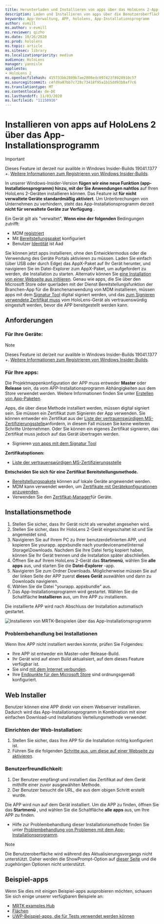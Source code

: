 ```yaml
---
title: Herunterladen und Installieren von apps über das HoloLens 2-App-Installationsprogramm
description: Laden und Installieren von apps über die Benutzeroberfläche
keywords: App-Verwaltung, APP, hololens, App-Installationsprogramm
author: evmill
ms.author: v-evmill
ms.reviewer: qizho
ms.date: 10/26/2020
ms.prod: hololens
ms.topic: article
ms.sitesec: library
ms.localizationpriority: medium
audience: HoloLens
manager: yannisle
appliesto:
- HoloLens 2
ms.openlocfilehash: 415733bb2809b7ae2808edc097423f8928910c57
ms.sourcegitcommit: c4fd9a87bb7c728c73418f95a1b15dd93b0af7c6
ms.translationtype: MT
ms.contentlocale: de-DE
ms.lasthandoff: 11/03/2020
ms.locfileid: "11150916"
---
```

# Installieren von apps auf HoloLens 2 über das App-Installationsprogramm

> [!IMPORTANT]
> Dieses Feature ist derzeit nur avalible in Windows Insider-Builds 19041.1377 +. [Weitere Informationen zum Registrieren von Windows Insider-Builds](hololens-insider.md).

In unserer Windows-Insider-Version **fügen wir eine neue Funktion (app-Installationsprogramm) hinzu, mit der Sie Anwendungen nahtlos** auf Ihren HoloLens 2-Geräten installieren können. Das Feature ist **für nicht verwaltete Geräte standardmäßig aktiviert**. Um Unterbrechungen von Unternehmen zu verhindern, steht das App-Installationsprogramm derzeit **nicht für verwaltete Geräte zur Verfügung** .  

Ein Gerät gilt als "verwaltet", **Wenn eine der folgenden** Bedingungen zutrifft:
- MDM [registriert](hololens-enroll-mdm.md)
- Mit [Bereitstellungspaket](hololens-provisioning.md) konfiguriert
- Benutzer [Identität](hololens-identity.md) ist Aad

Sie können jetzt apps installieren, ohne den Entwicklermodus oder die Verwendung des Geräte Portals aktivieren zu müssen.  Laden Sie einfach (über USB oder durch Edge) das AppX-Paket auf Ihr Gerät herunter, und navigieren Sie im Datei-Explorer zum AppX-Paket, um aufgefordert zu werden, die Installation zu starten.  Alternativ können Sie [eine Installation von einer Webseite aus initiieren](https://docs.microsoft.com/windows/msix/app-installer/installing-windows10-apps-web).  Genau wie apps, die Sie über den Microsoft Store oder querladen mit der Dienst Bereitstellungsfunktion der Branchen-App für die Branchenanwendung von MDM installieren, müssen apps mit dem [Signatur Tool](https://docs.microsoft.com/windows/win32/appxpkg/how-to-sign-a-package-using-signtool) digital signiert werden, und das [zum Signieren verwendete Zertifikat muss](https://docs.microsoft.com/windows/win32/appxpkg/how-to-sign-a-package-using-signtool#security-considerations) vom HoloLens-Gerät als vertrauenswürdig eingestuft werden, bevor die APP bereitgestellt werden kann.   

## Anforderungen

### Für Ihre Geräte: 
> [!NOTE]
> Dieses Feature ist derzeit nur avalible in Windows Insider-Builds 19041.1377 +. [Weitere Informationen zum Registrieren von Windows Insider-Builds](hololens-insider.md).

### Für Ihre apps: 
Die Projektmappenkonfiguration der APP muss entweder **Master** oder **Release** sein, da vom APP-Installationsprogramm Abhängigkeiten aus dem Store verwendet werden. Weitere Informationen finden Sie unter [Erstellen von App-Paketen](https://docs.microsoft.com/windows/msix/app-installer/create-appinstallerfile-vs).

Apps, die über diese Methode installiert werden, müssen digital signiert sein. Sie müssen ein Zertifikat zum Signieren der App verwenden. Sie können entweder ein Zertifikat aus der [Liste der vertrauenswürdigen MS-Zertifizierungsstelle](https://ccadb-public.secure.force.com/microsoft/IncludedCACertificateReportForMSFT)anfordern, in diesem Fall müssen Sie keine weiteren Schritte Unternehmen. Oder Sie können ein eigenes Zertifikat signieren, das Zertifikat muss jedoch auf das Gerät übertragen werden. 
- Signieren [von apps mit dem Signatur Tool](https://docs.microsoft.com/windows/win32/appxpkg/how-to-sign-a-package-using-signtool)

**Zertifikatoptionen:** 
- [Liste der vertrauenswürdigen MS-Zertifizierungsstelle](https://ccadb-public.secure.force.com/microsoft/IncludedCACertificateReportForMSFT)

**Entscheiden Sie sich für eine Zertifikat Bereitstellungsmethode.** 
- [Bereitstellungspakete](hololens-provisioning.md) können auf lokale Geräte angewendet werden.
- MDM kann verwendet werden, um [Zertifikate mit Gerätekonfigurationen anzuwenden](https://docs.microsoft.com/mem/intune/protect/certificates-configure).
- Verwenden Sie den [Zertifikat-Manager](hololens-insider.md#certificate-manager)für Geräte. 

## Installationsmethode

1.  Stellen Sie sicher, dass Ihr Gerät nicht als verwaltet angesehen wird.
1.  Stellen Sie sicher, dass Ihr HoloLens 2-Gerät eingeschaltet ist und Sie angemeldet sind.
1.  Navigieren Sie auf Ihrem PC zu Ihrer benutzerdefinierten APP, und kopieren Sie yourapp. appxbundle nach yourdevicename\Internal Storage\Downloads. 
    Nachdem Sie Ihre Datei fertig kopiert haben, können Sie Ihr Gerät trennen und die Installation später abschließen.
1.  Öffnen Sie auf Ihrem HoloLens 2-Gerät das **Startmenü**, wählen Sie **alle apps** aus, und starten Sie die **Datei-Explorer** -app.
1.  Navigieren Sie zum Ordner Downloads. Möglicherweise müssen Sie auf der linken Seite der APP zuerst **dieses Gerät** auswählen und dann zu Downloads navigieren.
1.  Wählen Sie die Datei "yourapp. appxbundle" aus. 
1.  Das App-Installationsprogramm wird gestartet. Wählen Sie die Schaltfläche **Installieren** aus, um Ihre APP zu installieren. 

Die installierte APP wird nach Abschluss der Installation automatisch gestartet. 

![Installieren von MRTK-Beispielen über das App-Installationsprogramm](images/hololens-app-installer-picture.jpg)

### Problembehandlung bei Installationen
Wenn Ihre APP nicht installiert werden konnte, prüfen Sie Folgendes:
-   Ihre APP ist entweder ein Master-oder Release-Build.
- Ihr Gerät wird auf einen Build aktualisiert, auf dem dieses Feature verfügbar ist. 
-   Sie sind [mit dem Internet verbunden](hololens-network.md).
-   Ihre [Endpunkte für den Microsoft Store](hololens-offline.md) sind ordnungsgemäß konfiguriert.  

## Web Installer

Benutzer können eine APP direkt von einem Webserver installieren. Dadurch wird das App-Installationsprogramm in Kombination mit einer einfachen Download-und Installations Verteilungsmethode verwendet. 

### Einrichten der Web-Installation:
1.  Stellen Sie sicher, dass Ihre APP für die Installation richtig konfiguriert ist.
1.  Führen Sie die folgenden [Schritte aus, um diese auf einer Webseite zu aktivieren](https://docs.microsoft.com/windows/msix/app-installer/installing-windows10-apps-web#how-to-enable-this-on-a-webpage). 

### Benutzerfreundlichkeit:
1. Der Benutzer empfängt und installiert das Zertifikat auf dem Gerät mithilfe einer zuvor ausgewählten Methode. 
1. Der Benutzer besucht die URL, die aus dem obigen Schritt erstellt wurde.

Die APP wird nun auf dem Gerät installiert. Um die APP zu finden, öffnen Sie das **Startmenü** , und wählen Sie die Schaltfläche **alle apps** aus, um Ihre APP zu finden. 

-   Hilfe zur Problembehandlung dieser Installationsmethode finden Sie unter [Problembehandlung von Problemen mit dem App-Installationsprogramm](https://docs.microsoft.com/windows/msix/app-installer/troubleshoot-appinstaller-issues). 

> [!NOTE]
> Die Benutzeroberfläche wird während des Aktualisierungsvorgangs nicht unterstützt. Daher werden die ShowPrompt-Option auf [dieser Seite](https://docs.microsoft.com/windows/msix/app-installer/update-settings) und die zugehörigen Optionen nicht unterstützt.

## Beispiel-apps

Wenn Sie dies mit einigen Beispiel-apps ausprobieren möchten, schauen Sie sich einige unserer verfügbaren Beispiele an:
- [MRTK examples Hub](https://microsoft.github.io/MixedRealityToolkit-Unity/Documentation/README_ExampleHub.html)
- [Flächen](https://docs.microsoft.com/windows/mixed-reality/develop/unity/sampleapp-surfaces)
- [UWP-Beispiel-apps, die für Tests verwendet werden können](https://github.com/microsoft/Windows-universal-samples/tree/master/Samples)
